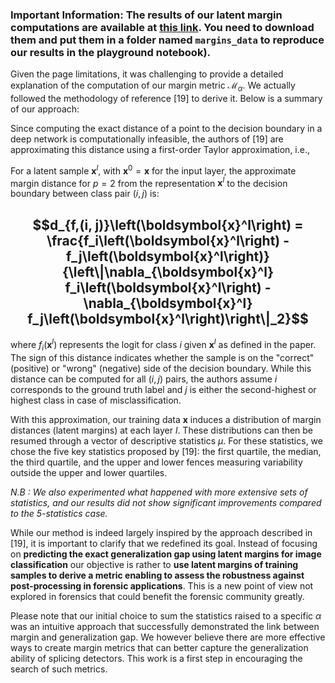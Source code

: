 ### Important Information: The results of our latent margin computations are available at [this link](https://drive.google.com/drive/folders/1q0Y0vEVPaqH23j5zIrv6jut3uH5PWnV4?usp=sharing). You need to download them and put them in a folder named  ```margins_data``` to reproduce our results in the playground notebook).


Given the page limitations, it was challenging to provide a detailed explanation of the computation of our margin metric $\mathcal{M}_{\alpha}$. We actually followed the methodology of reference [19] to derive it. Below is a summary of our approach:

Since computing the exact distance of a point to the decision boundary in a deep network is computationally infeasible, the authors of [19] are approximating this distance using a first-order Taylor approximation, i.e., 

For a latent sample $\boldsymbol{x}^l$, with $\boldsymbol{x}^0 = \boldsymbol{x}$ for the input layer, the approximate margin distance for $p=2$ from the representation $\boldsymbol{x}^l$ to the decision boundary between class pair $(i, j)$ is:


##  $$d_{f,(i, j)}\left(\boldsymbol{x}^l\right) = \frac{f_i\left(\boldsymbol{x}^l\right) - f_j\left(\boldsymbol{x}^l\right)}{\left\|\nabla_{\boldsymbol{x}^l} f_i\left(\boldsymbol{x}^l\right) - \nabla_{\boldsymbol{x}^l} f_j\left(\boldsymbol{x}^l\right)\right\|_2}$$

where $f_i\left(\boldsymbol{x}^l\right)$ represents the logit for class $i$ given $\boldsymbol{x}^l$ as defined in the paper. The sign of this distance indicates whether the sample is on the "correct" (positive) or "wrong" (negative) side of the decision boundary. While this distance can be computed for all $(i, j)$ pairs, the authors assume $i$ corresponds to the ground truth label and $j$ is either the second-highest or highest class in case of misclassification. 

With this approximation, our training data $\boldsymbol{x}$ induces a distribution of margin distances (latent margins) at each layer $l$. These distributions can then be resumed through a vector of descriptive statistics $\mu$. For these statistics, we chose the five key statistics proposed by [19]: the first quartile, the median, the third quartile, and the upper and lower fences measuring variability outside the upper and lower quartiles. 

*N.B : We also experimented what happened with more extensive sets of statistics, and our results did not show significant improvements compared to the 5-statistics case.*

While our method is indeed largely inspired by the approach described in [19], it is important to clarify that we redefined its goal. Instead of focusing on **predicting the exact generalization gap using latent margins for image classification** our objective is rather to **use latent margins of training samples to derive a metric enabling to assess the robustness against post-processing in forensic applications**. This is a new point of view not explored in forensics that could benefit the forensic community greatly. 

Please note that our initial choice to sum the statistics raised to a specific $\alpha$ was an intuitive approach that successfully demonstrated the link between margin and generalization gap. We however believe there are more effective ways to create margin metrics that can better capture the generalization ability of splicing detectors. This work is a first step in encouraging the search of such metrics.

